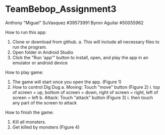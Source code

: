# TeamBebop_Assignment3


Anthony "Miguel" SuVasquez #39573991
Byron Aguilar    #50055962

How to run this app:

1. Clone or download from github.
    a. This will include all necessary files to run the program.
2. Open folder in Android Studio
3.  Click the "Run 'app'" button to install, open, and play the app in an emulator or android device



How to play game:

1. The game will start once you open the app. (Figure 1)
2. How to control Dig Dug
    a. Moving: Touch "move" button (Figure 2)
       i. top of screen = up, bottom of screen = down, right of screen = right, left of screen = left
    b. Attack: Touch "attack" button (Figure 3)
       i. then touch any part of the screen to attack

How to finish the game:
1. Kill all monsters. 
2. Get killed by monsters (Figure 4)
